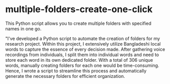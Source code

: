﻿# multiple-folders-create-one-click
This Python script allows you to create multiple folders with specified names in one go.

"I've developed a Python script to automate the creation of folders for my research project. Within this project, I extensively utilize Bangladeshi local words to capture the essence of every decision made. After gathering voice recordings from individuals, I split them into individual words and need to store each word in its own dedicated folder. With a total of 306 unique words, manually creating folders for each one would be time-consuming. Hence, I wrote a script to streamline this process and automatically generate the necessary folders for efficient organization.
